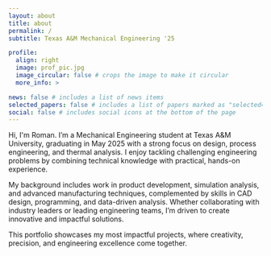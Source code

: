```yaml
---
layout: about
title: about
permalink: /
subtitle: Texas A&M Mechanical Engineering '25

profile:
  align: right
  image: prof_pic.jpg
  image_circular: false # crops the image to make it circular
  more_info: >

news: false # includes a list of news items
selected_papers: false # includes a list of papers marked as "selected={true}"
social: false # includes social icons at the bottom of the page
---
```


Hi, I'm Roman. I’m a Mechanical Engineering student at Texas A&M University, graduating in May 2025 with a strong focus on design, process engineering, and thermal analysis. I enjoy tackling challenging engineering problems by combining technical knowledge with practical, hands-on experience.

My background includes work in product development, simulation analysis, and advanced manufacturing techniques, complemented by skills in CAD design, programming, and data-driven analysis. Whether collaborating with industry leaders or leading engineering teams, I’m driven to create innovative and impactful solutions.

This portfolio showcases my most impactful projects, where creativity, precision, and engineering excellence come together.

